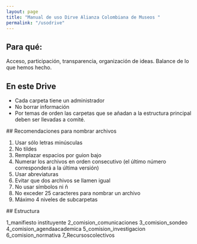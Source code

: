 ```yaml
---
layout: page
title: "Manual de uso Dirve Alianza Colombiana de Museos "
permalink: "/usodrive"
---
```

## Para qué: 
Acceso, participación, transparencia, organización de ideas. 
Balance de lo que hemos hecho. 

## En este Drive 
-	Cada carpeta tiene un administrador
-	No borrar información
-	Por temas de orden las carpetas que se añadan a la estructura principal deben ser llevadas a comité. 

## Recomendaciones para nombrar archivos

1.	Usar sólo letras minúsculas
2.	No tildes
3.	Remplazar espacios por guion bajo
4.	Numerar los archivos en orden consecutivo (el último número corresponderá a la última versión)
5.	Usar abreviaturas
6.	Evitar que dos archivos se llamen igual 
7.	No usar símbolos ni ñ
8.	No exceder 25 caracteres para nombrar un archivo
9.	Máximo 4 niveles de subcarpetas

## Estructura

1_manifiesto instituyente 
2_comision_comunicaciones
3_comision_sondeo
4_comision_agendaacademica
5_comision_investigacion
6_comision_normativa
7_Recursoscolectivos
